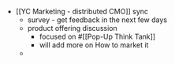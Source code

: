 - [[YC Marketing - distributed CMO]] sync
    - survey - get feedback in the next few days
    - product offering discussion
        - focused on #[[Pop-Up Think Tank]]
        - will add more on How to market it 
    - 
